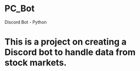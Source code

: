 # PC_Bot
Discord Bot - Python

# This is a project on creating a Discord bot to handle data from stock markets.

